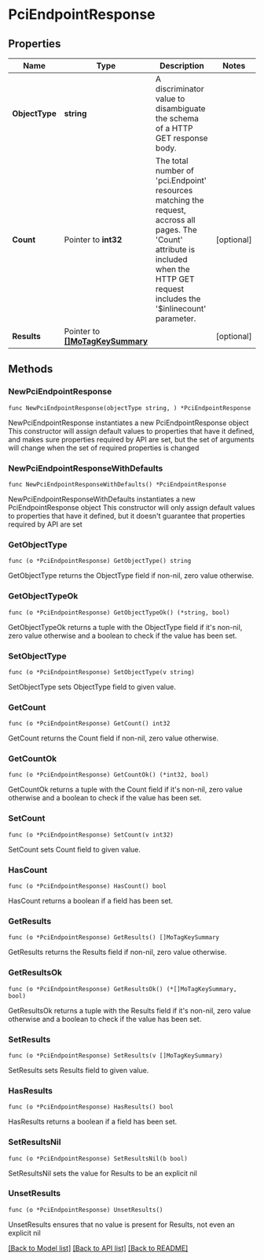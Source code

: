 # PciEndpointResponse

## Properties

Name | Type | Description | Notes
------------ | ------------- | ------------- | -------------
**ObjectType** | **string** | A discriminator value to disambiguate the schema of a HTTP GET response body. | 
**Count** | Pointer to **int32** | The total number of &#39;pci.Endpoint&#39; resources matching the request, accross all pages. The &#39;Count&#39; attribute is included when the HTTP GET request includes the &#39;$inlinecount&#39; parameter. | [optional] 
**Results** | Pointer to [**[]MoTagKeySummary**](MoTagKeySummary.md) |  | [optional] 

## Methods

### NewPciEndpointResponse

`func NewPciEndpointResponse(objectType string, ) *PciEndpointResponse`

NewPciEndpointResponse instantiates a new PciEndpointResponse object
This constructor will assign default values to properties that have it defined,
and makes sure properties required by API are set, but the set of arguments
will change when the set of required properties is changed

### NewPciEndpointResponseWithDefaults

`func NewPciEndpointResponseWithDefaults() *PciEndpointResponse`

NewPciEndpointResponseWithDefaults instantiates a new PciEndpointResponse object
This constructor will only assign default values to properties that have it defined,
but it doesn't guarantee that properties required by API are set

### GetObjectType

`func (o *PciEndpointResponse) GetObjectType() string`

GetObjectType returns the ObjectType field if non-nil, zero value otherwise.

### GetObjectTypeOk

`func (o *PciEndpointResponse) GetObjectTypeOk() (*string, bool)`

GetObjectTypeOk returns a tuple with the ObjectType field if it's non-nil, zero value otherwise
and a boolean to check if the value has been set.

### SetObjectType

`func (o *PciEndpointResponse) SetObjectType(v string)`

SetObjectType sets ObjectType field to given value.


### GetCount

`func (o *PciEndpointResponse) GetCount() int32`

GetCount returns the Count field if non-nil, zero value otherwise.

### GetCountOk

`func (o *PciEndpointResponse) GetCountOk() (*int32, bool)`

GetCountOk returns a tuple with the Count field if it's non-nil, zero value otherwise
and a boolean to check if the value has been set.

### SetCount

`func (o *PciEndpointResponse) SetCount(v int32)`

SetCount sets Count field to given value.

### HasCount

`func (o *PciEndpointResponse) HasCount() bool`

HasCount returns a boolean if a field has been set.

### GetResults

`func (o *PciEndpointResponse) GetResults() []MoTagKeySummary`

GetResults returns the Results field if non-nil, zero value otherwise.

### GetResultsOk

`func (o *PciEndpointResponse) GetResultsOk() (*[]MoTagKeySummary, bool)`

GetResultsOk returns a tuple with the Results field if it's non-nil, zero value otherwise
and a boolean to check if the value has been set.

### SetResults

`func (o *PciEndpointResponse) SetResults(v []MoTagKeySummary)`

SetResults sets Results field to given value.

### HasResults

`func (o *PciEndpointResponse) HasResults() bool`

HasResults returns a boolean if a field has been set.

### SetResultsNil

`func (o *PciEndpointResponse) SetResultsNil(b bool)`

 SetResultsNil sets the value for Results to be an explicit nil

### UnsetResults
`func (o *PciEndpointResponse) UnsetResults()`

UnsetResults ensures that no value is present for Results, not even an explicit nil

[[Back to Model list]](../README.md#documentation-for-models) [[Back to API list]](../README.md#documentation-for-api-endpoints) [[Back to README]](../README.md)


